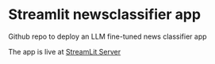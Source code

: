 # Streamlit newsclassifier app
Github repo to deploy an LLM fine-tuned news classifier app

The app is live at [StreamLit Server](https://raghvendramall-newsclassifier.streamlit.app/)
